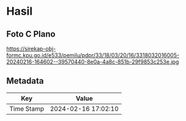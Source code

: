 # Hasil

## Foto C Plano

https://sirekap-obj-formc.kpu.go.id/e533/pemilu/pdpr/33/18/03/20/16/3318032016005-20240216-164602--39570440-8e0a-4a8c-851b-29f9853c253e.jpg


## Metadata

| Key        | Value               |
| ---------- | ------------------- |
| Time Stamp | 2024-02-16 17:02:10 |



